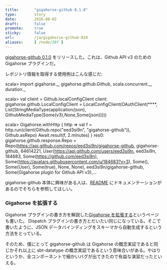 ```yaml
---
title:       "gigahorse-github 0.1.0"
type:        story
date:        2016-08-02
draft:       false
promote:     true
sticky:      false
url:         /ja/gigahorse-github-010
aliases:     [ /node/207 ]
---
```


  [1]: https://github.com/eed3si9n/gigahorse-github
  [plugin]: http://eed3si9n.com/gigahorse/ja/plugin.html
  [dispatchplugin]: http://eed3si9n.com/ja/howto-write-a-dispatch-plugin

[gigahorse-github 0.1.0][1] をリリースした。これは、Github API v3 のための Gigahorse プラグインだ。

<!--more-->

レポジトリ情報を取得する使用例はこんな感じだ:

<scala>
scala> import gigahorse._, gigahorse.github.Github, scala.concurrent._, duration._

scala> val client = Github.localConfigClient
client: gigahorse.github.LocalConfigClient = LocalConfigClient(OAuthClient(****, List(StringMediaType(application/json), GithubMediaType(Some(v3),None,Some(json)))))

scala> Gigahorse.withHttp { http =>
         val f = http.run(client(Github.repo("eed3si9n", "gigahorse-github")), Github.asRepo)
         Await.result(f, 2.minutes)
       }
res0: gigahorse.github.response.Repo = Repo(https://api.github.com/repos/eed3si9n/gigahorse-github, gigahorse-github, 64614221, User(https://api.github.com/users/eed3si9n, eed3si9n, 184683, Some(https://github.com/eed3si9n), Some(https://avatars.githubusercontent.com/u/184683?v=3), Some(), Some(User), Some(true), None, None), eed3si9n/gigahorse-github, Some(Gigahorse plugin for Github API v3),...
</scala>

gigahorse-github 本体に興味がある人は、[README][1] にドキュメンテーションがあるのでそちらを参照してほしい。

### Gigahorse を拡張する

Gigahorse プラグインの書き方を解説した[Gigahorse を拡張する][plugin]というページも書いた。
Dispatch プラグインの書き方とだいたい同じになっている。そこで書いたように、JSON データバインディングをスキーマから自動生成するという方法をとっている。

そのため、僕にとって gigahorse-github は Gigahorse の概念実証であると同じかそれ以上に sbt-datatype の概念実証であるという意味合いがある。やはりというか、全コンポーネントで細かいバグが出てきたので有益な演習だったといえる。
